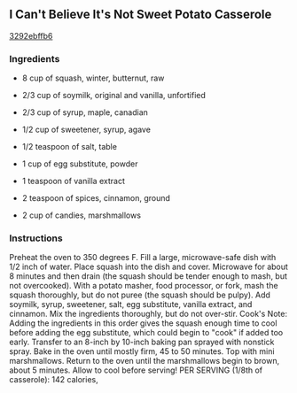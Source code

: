 ## I Can't Believe It's Not Sweet Potato Casserole

[3292ebffb6](http://www.foodnetwork.com/recipes/i-cant-believe-its-not-sweet-potato-casserole-recipe.html)

### Ingredients

 - 8 cup of squash, winter, butternut, raw

 - 2/3 cup of soymilk, original and vanilla, unfortified

 - 2/3 cup of syrup, maple, canadian

 - 1/2 cup of sweetener, syrup, agave

 - 1/2 teaspoon of salt, table

 - 1 cup of egg substitute, powder

 - 1 teaspoon of vanilla extract

 - 2 teaspoon of spices, cinnamon, ground

 - 2 cup of candies, marshmallows

### Instructions

Preheat the oven to 350 degrees F. Fill a large, microwave-safe dish with 1/2 inch of water. Place squash into the dish and cover. Microwave for about 8 minutes and then drain (the squash should be tender enough to mash, but not overcooked). With a potato masher, food processor, or fork, mash the squash thoroughly, but do not puree (the squash should be pulpy). Add soymilk, syrup, sweetener, salt, egg substitute, vanilla extract, and cinnamon. Mix the ingredients thoroughly, but do not over-stir. Cook's Note: Adding the ingredients in this order gives the squash enough time to cool before adding the egg substitute, which could begin to "cook" if added too early. Transfer to an 8-inch by 10-inch baking pan sprayed with nonstick spray. Bake in the oven until mostly firm, 45 to 50 minutes. Top with mini marshmallows. Return to the oven until the marshmallows begin to brown, about 5 minutes. Allow to cool before serving! PER SERVING (1/8th of casserole): 142 calories,